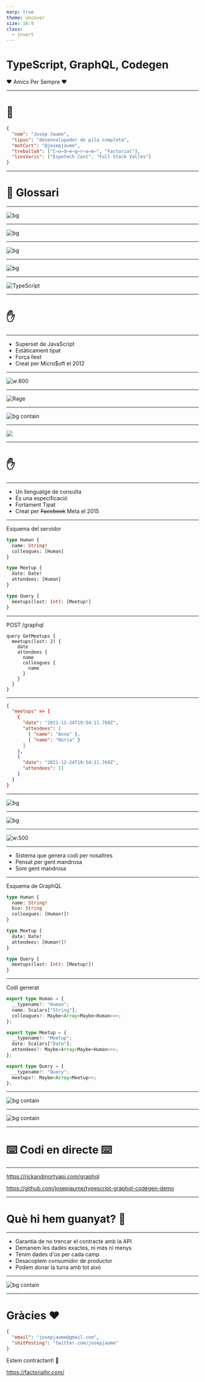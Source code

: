 ```yaml
---
marp: true
theme: uncover
size: 16:9
class:
  - invert
---
```


# TypeScript, GraphQL, Codegen

:heart: Amics Per Sempre :heart:

---

# :adult:

```json
{
  "nom": "Josep Jaume",
  "tipus": "desenvolupador de pila completa",
  "motCurt": "@josepjaume",
  "treballoA": ["C̶o̶d̶e̶g̶r̶a̶m̶", "Factorial"],
  "liosVaris": ["Espetech Cast", "Full Stack Vallès"]
}
```

---

# :book: Glossari

---

![bg](capybara.jpg)

---

![bg](penguin.gif)

---

![bg](amics-per-sempre.jpg)

---

![bg](amics-per-sempre-no.webp)

---

![TypeScript](ts.svg)

---

# :hand:

---

- Superset de JavaScript
- Estàticament tipat
- Força llest
- Creat per Micro$oft el 2012

---

<!-- backgroundColor: #1e1e1e -->

![w:800](tsdemo.png)

---

<!-- backgroundColor: default -->
<!-- class: default -->

![Rage](./computer-typing.gif)

---

<!-- backgroundColor: #1b1b1b -->
<!-- class: invert -->

![bg contain](date-madness.gif)

---

<!-- backgroundColor: default -->
<!-- class: default -->

![](graphql.png)

---

<!-- class: invert -->

# :hand:

---

- Un llenguatge de consulta
- És una especificació
- Fortament Tipat
- Creat per ~~Facebook~~ Meta el 2015

---

Esquema del servidor

```graphql
type Human {
  name: String!
  colleagues: [Human]
}

type Meetup {
  date: Date!
  attendees: [Human]
}

type Query {
  meetups(last: Int): [Meetup!]
}
```

---

POST /graphql

```grapqhl
query GetMeetups {
  meetups(last: 2) {
    date
    attendees {
      name
      colleagues {
        name
      }
    }
  }
}
```

---

```json
{
  "meetups" => [
    {
      "date": "2021-11-24T19:54:11.769Z",
      "attendees": [
        { "name": "Anna" },
        { "name": "Núria" }
      ]
    },
    {
      "date": "2021-12-24T19:54:11.769Z",
      "attendees": []
    }
  ]
}
```

---

![bg](ping-pong.gif)

---

![bg](golf-dog.gif)

---

<!-- class: default -->

![w:500](graphql-codegen.png)

---

<!-- class: invert -->

- Sistema que genera codi per nosaltres
- Pensat per gent mandrosa
- Som gent mandrosa

---

Esquema de GraphQL

```graphql
type Human {
  name: String!
  bio: String
  colleagues: [Human!]!
}

type Meetup {
  date: Date!
  attendees: [Human!]!
}

type Query {
  meetups(last: Int): [Meetup!]!
}
```

---

Codi generat

```typescript
export type Human = {
  __typename?: "Human";
  name: Scalars["String"];
  colleagues?: Maybe<Array<Maybe<Human>>>;
};

export type Meetup = {
  __typename?: "Meetup";
  date: Scalars["Date"];
  attendees?: Maybe<Array<Maybe<Human>>>;
};

export type Query = {
  __typename?: "Query";
  meetups?: Maybe<Array<Meetup>>;
};
```

---

![bg contain](typescript-demo.gif)

---

![bg contain](lazy.gif)

---

# :keyboard: Codi en directe :keyboard:

---

https://rickandmortyapi.com/graphql

https://github.com/josepjaume/typescript-graphql-codegen-demo

---

# Què hi hem guanyat? :thinking:

---

- Garantia de no trencar el contracte amb la API
- Demanem les dades exactes, ni més ni menys
- Tenim dades d'ús per cada camp
- Desacoplem consumidor de productor
- Podem donar la turra amb tot això

---

![bg contain](yes.gif)

---

# Gràcies :heart:

```json
{
  "email": "josepjaume@gmail.com",
  "shitPosting": "twitter.com/josepjaume"
}
```

Estem contractant! 👀

https://factorialhr.com/
